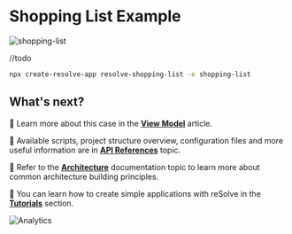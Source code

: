 # Shopping List Example

![shopping-list](https://user-images.githubusercontent.com/19663260/41165183-af6e4f02-6b45-11e8-9494-38aace0c518e.png)

//todo

```sh
npx create-resolve-app resolve-shopping-list -e shopping-list
```

## What's next?

📑 Learn more about this case in the [**View Model**](https://github.com/reimagined/resolve/blob/master/docs/View%20Model.md) article.

📑 Available scripts, project structure overview, configuration files and more useful information are in [**API References**](https://github.com/reimagined/resolve/blob/master/docs/API%20References.md) topic.

📑 Refer to the [**Architecture**](https://github.com/reimagined/resolve/blob/master/docs/Architecture.md) documentation topic to learn more about common architecture building principles.

📑 You can learn how to create simple applications with reSolve in the [**Tutorials**](https://github.com/reimagined/resolve/tree/master/docs/Tutorials) section.

![Analytics](https://ga-beacon.appspot.com/UA-118635726-1/examples-shopping-list-readme?pixel)
